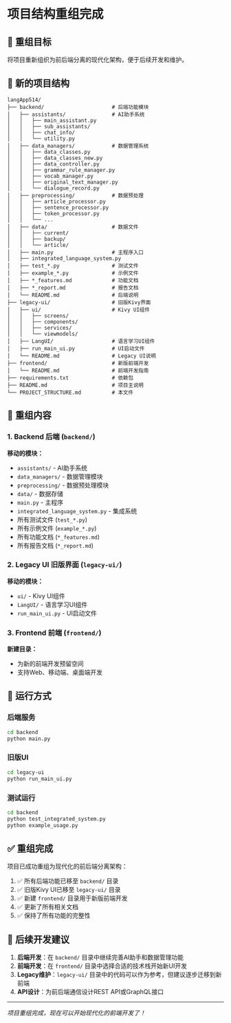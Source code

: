 # 项目结构重组完成

## 🎯 重组目标
将项目重新组织为前后端分离的现代化架构，便于后续开发和维护。

## 📁 新的项目结构

```
langApp514/
├── backend/                      # 后端功能模块
│   ├── assistants/               # AI助手系统
│   │   ├── main_assistant.py
│   │   ├── sub_assistants/
│   │   ├── chat_info/
│   │   └── utility.py
│   ├── data_managers/            # 数据管理系统
│   │   ├── data_classes.py
│   │   ├── data_classes_new.py
│   │   ├── data_controller.py
│   │   ├── grammar_rule_manager.py
│   │   ├── vocab_manager.py
│   │   ├── original_text_manager.py
│   │   └── dialogue_record.py
│   ├── preprocessing/            # 数据预处理
│   │   ├── article_processor.py
│   │   ├── sentence_processor.py
│   │   ├── token_processor.py
│   │   └── ...
│   ├── data/                     # 数据文件
│   │   ├── current/
│   │   ├── backup/
│   │   └── article/
│   ├── main.py                   # 主程序入口
│   ├── integrated_language_system.py
│   ├── test_*.py                 # 测试文件
│   ├── example_*.py              # 示例文件
│   ├── *_features.md             # 功能文档
│   ├── *_report.md               # 报告文档
│   └── README.md                 # 后端说明
├── legacy-ui/                    # 旧版Kivy界面
│   ├── ui/                       # Kivy UI组件
│   │   ├── screens/
│   │   ├── components/
│   │   ├── services/
│   │   └── viewmodels/
│   ├── LangUI/                   # 语言学习UI组件
│   ├── run_main_ui.py            # UI启动文件
│   └── README.md                 # Legacy UI说明
├── frontend/                     # 新版前端开发
│   └── README.md                 # 前端开发指南
├── requirements.txt              # 依赖包
├── README.md                     # 项目主说明
└── PROJECT_STRUCTURE.md          # 本文件
```

## 🔄 重组内容

### 1. Backend 后端 (`backend/`)
**移动的模块：**
- `assistants/` - AI助手系统
- `data_managers/` - 数据管理模块
- `preprocessing/` - 数据预处理模块
- `data/` - 数据存储
- `main.py` - 主程序
- `integrated_language_system.py` - 集成系统
- 所有测试文件 (`test_*.py`)
- 所有示例文件 (`example_*.py`)
- 所有功能文档 (`*_features.md`)
- 所有报告文档 (`*_report.md`)

### 2. Legacy UI 旧版界面 (`legacy-ui/`)
**移动的模块：**
- `ui/` - Kivy UI组件
- `LangUI/` - 语言学习UI组件
- `run_main_ui.py` - UI启动文件

### 3. Frontend 前端 (`frontend/`)
**新建目录：**
- 为新的前端开发预留空间
- 支持Web、移动端、桌面端开发

## 🚀 运行方式

### 后端服务
```bash
cd backend
python main.py
```

### 旧版UI
```bash
cd legacy-ui
python run_main_ui.py
```

### 测试运行
```bash
cd backend
python test_integrated_system.py
python example_usage.py
```

## ✅ 重组完成

项目已成功重组为现代化的前后端分离架构：

1. ✅ 所有后端功能已移至 `backend/` 目录
2. ✅ 旧版Kivy UI已移至 `legacy-ui/` 目录
3. ✅ 新建 `frontend/` 目录用于新版前端开发
4. ✅ 更新了所有相关文档
5. ✅ 保持了所有功能的完整性

## 🎯 后续开发建议

1. **后端开发**：在 `backend/` 目录中继续完善AI助手和数据管理功能
2. **前端开发**：在 `frontend/` 目录中选择合适的技术栈开始新UI开发
3. **Legacy维护**：`legacy-ui/` 目录中的代码可以作为参考，但建议逐步迁移到新前端
4. **API设计**：为前后端通信设计REST API或GraphQL接口

---

*项目重组完成，现在可以开始现代化的前端开发了！*

